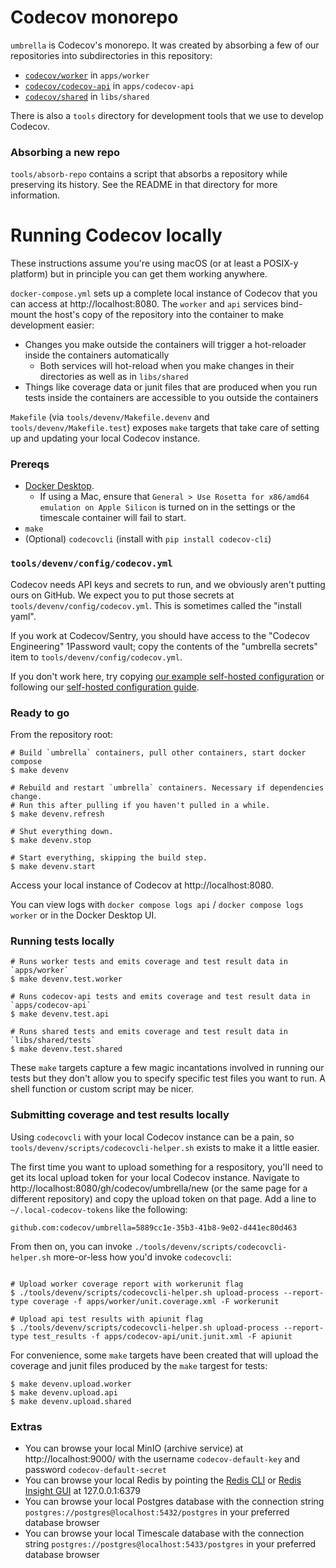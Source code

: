 # Codecov monorepo

`umbrella` is Codecov's monorepo. It was created by absorbing a few of our repositories into subdirectories in this repository:
- [`codecov/worker`](https://github.com/codecov/worker) in `apps/worker`
- [`codecov/codecov-api`](https://github.com/codecov/codecov-api) in `apps/codecov-api`
- [`codecov/shared`](https://github.com/codecov/shared) in `libs/shared`

There is also a `tools` directory for development tools that we use to develop Codecov.

### Absorbing a new repo

`tools/absorb-repo` contains a script that absorbs a repository while preserving its history. See the README in that directory for more information.

# Running Codecov locally

These instructions assume you're using macOS (or at least a POSIX-y platform) but in principle you can get them working anywhere.

`docker-compose.yml` sets up a complete local instance of Codecov that you can access at http://localhost:8080. The `worker` and `api` services bind-mount the host's copy of the repository into the container to make development easier:
- Changes you make outside the containers will trigger a hot-reloader inside the containers automatically
  - Both services will hot-reload when you make changes in their directories as well as in `libs/shared`
- Things like coverage data or junit files that are produced when you run tests inside the containers are accessible to you outside the containers

`Makefile` (via `tools/devenv/Makefile.devenv` and `tools/devenv/Makefile.test`) exposes `make` targets that take care of setting up and updating your local Codecov instance.

### Prereqs

- [Docker Desktop](https://docs.docker.com/desktop/).
  - If using a Mac, ensure that `General > Use Rosetta for x86/amd64 emulation on Apple Silicon` is turned on in the settings or the timescale container will fail to start.
- `make`
- (Optional) `codecovcli` (install with `pip install codecov-cli`)

### `tools/devenv/config/codecov.yml`
Codecov needs API keys and secrets to run, and we obviously aren't putting ours on GitHub. We expect you to put those secrets at `tools/devenv/config/codecov.yml`. This is sometimes called the "install yaml".

If you work at Codecov/Sentry, you should have access to the "Codecov Engineering" 1Password vault; copy the contents of the "umbrella secrets" item to `tools/devenv/config/codecov.yml`.

If you don't work here, try copying [our example self-hosted configuration](https://github.com/codecov/self-hosted/blob/main/config/codecov.yml) or following our [self-hosted configuration guide](https://docs.codecov.com/docs/configuration).

### Ready to go
From the repository root:
```
# Build `umbrella` containers, pull other containers, start docker compose
$ make devenv

# Rebuild and restart `umbrella` containers. Necessary if dependencies change.
# Run this after pulling if you haven't pulled in a while.
$ make devenv.refresh

# Shut everything down.
$ make devenv.stop

# Start everything, skipping the build step.
$ make devenv.start
```

Access your local instance of Codecov at http://localhost:8080.

You can view logs with `docker compose logs api` / `docker compose logs worker` or in the Docker Desktop UI.

### Running tests locally

```
# Runs worker tests and emits coverage and test result data in `apps/worker`
$ make devenv.test.worker

# Runs codecov-api tests and emits coverage and test result data in `apps/codecov-api`
$ make devenv.test.api

# Runs shared tests and emits coverage and test result data in `libs/shared/tests`
$ make devenv.test.shared
```

These `make` targets capture a few magic incantations involved in running our tests but they don't allow you to specify specific test files you want to run. A shell function or custom script may be nicer.

### Submitting coverage and test results locally

Using `codecovcli` with your local Codecov instance can be a pain, so `tools/devenv/scripts/codecovcli-helper.sh` exists to make it a little easier.

The first time you want to upload something for a respository, you'll need to get its local upload token for your local Codecov instance. Navigate to http://localhost:8080/gh/codecov/umbrella/new (or the same page for a different repository) and copy the upload token on that page. Add a line to `~/.local-codecov-tokens` like the following:
```
github.com:codecov/umbrella=5889cc1e-35b3-41b8-9e02-d441ec80d463
```

From then on, you can invoke `./tools/devenv/scripts/codecovcli-helper.sh` more-or-less how you'd invoke `codecovcli`:
```

# Upload worker coverage report with workerunit flag
$ ./tools/devenv/scripts/codecovcli-helper.sh upload-process --report-type coverage -f apps/worker/unit.coverage.xml -F workerunit

# Upload api test results with apiunit flag
$ ./tools/devenv/scripts/codecovcli-helper.sh upload-process --report-type test_results -f apps/codecov-api/unit.junit.xml -F apiunit
```

For convenience, some `make` targets have been created that will upload the coverage and junit files produced by the `make` targest for tests:
```
$ make devenv.upload.worker
$ make devenv.upload.api
$ make devenv.upload.shared
```

### Extras
- You can browse your local MinIO (archive service) at http://localhost:9000/ with the username `codecov-default-key` and password `codecov-default-secret`
- You can browse your local Redis by pointing the [Redis CLI](https://redis.io/docs/latest/develop/tools/cli/) or [Redis Insight GUI](https://redis.io/insight/) at 127.0.0.1:6379
- You can browse your local Postgres database with the connection string `postgres://postgres@localhost:5432/postgres` in your preferred database browser
- You can browse your local Timescale database with the connection string `postgres://postgres@localhost:5433/postgres` in your preferred database browser
